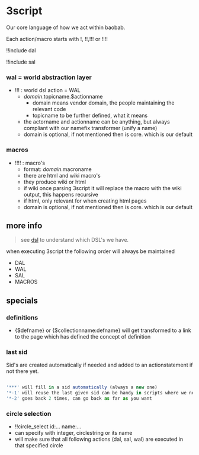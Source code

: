 # 3script

Our core language of how we act within baobab.

Each action/macro starts with !, !!,!!!  or !!!!

!!include dal

!!include sal

### wal = world abstraction layer

- !!! : world dsl action = WAL
  - $domain.$topicname.$actionname
      - domain means vendor domain, the people maintaining the relevant code
      - topicname to be further defined, what it means
  - the actorname and actionname can be anything, but always compliant with our namefix transformer (unify a name)
  - domain is optional, if not mentioned then is core.  which is our default

### macros

- !!!! : macro's
  - format: $domain.$macroname
  - there are html and wiki macro's
  - they produce wiki or html
  - if wiki once parsing 3script it will replace the macro with the wiki output, this happens recursive
  - if html, only relevant for when creating html pages
  - domain is optional, if not mentioned then is core.  which is our default

## more info

> see [dsl](dsl.md) to understand which DSL's we have.


when executing 3script the following order will always be maintained

-  DAL
-  WAL
-  SAL
-  MACROS

## specials

### definitions

- {$defname} or {$collectionname:defname} will get transformed to a link to the page which has defined the concept of definition

### last sid

Sid's are created automatically if needed and added to an actionstatement if not there yet.

```js

'***' will fill in a sid automatically (always a new one)
'*-1' will reuse the last given sid can be handy in scripts where we need to relate to a previous one
'*-2' goes back 2 times, can go back as far as you want

```



### circle selection

- !!circle_select id:... name:...
- can specify with integer, circlestring or its name
- will make sure that all following actions (dal, sal, wal) are executed in that specified circle